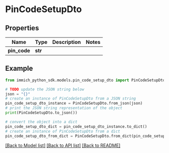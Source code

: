 # PinCodeSetupDto


## Properties

Name | Type | Description | Notes
------------ | ------------- | ------------- | -------------
**pin_code** | **str** |  | 

## Example

```python
from immich_python_sdk.models.pin_code_setup_dto import PinCodeSetupDto

# TODO update the JSON string below
json = "{}"
# create an instance of PinCodeSetupDto from a JSON string
pin_code_setup_dto_instance = PinCodeSetupDto.from_json(json)
# print the JSON string representation of the object
print(PinCodeSetupDto.to_json())

# convert the object into a dict
pin_code_setup_dto_dict = pin_code_setup_dto_instance.to_dict()
# create an instance of PinCodeSetupDto from a dict
pin_code_setup_dto_from_dict = PinCodeSetupDto.from_dict(pin_code_setup_dto_dict)
```
[[Back to Model list]](../README.md#documentation-for-models) [[Back to API list]](../README.md#documentation-for-api-endpoints) [[Back to README]](../README.md)



